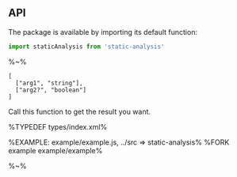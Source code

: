 ## API

The package is available by importing its default function:

```js
import staticAnalysis from 'static-analysis'
```

%~%

```## staticAnalysis
[
  ["arg1", "string"],
  ["arg2?", "boolean"]
]
```

Call this function to get the result you want.

%TYPEDEF types/index.xml%

%EXAMPLE: example/example.js, ../src => static-analysis%
%FORK example example/example%

%~%
